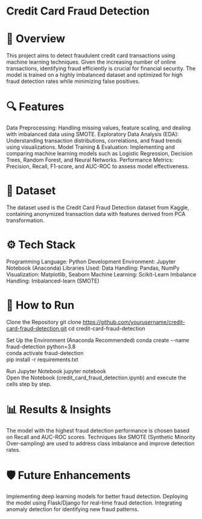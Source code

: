 # Credit Card Fraud Detection
# 📌 Overview
This project aims to detect fraudulent credit card transactions using machine learning techniques. Given the increasing number of online transactions, identifying fraud efficiently is crucial for financial security. The model is trained on a highly imbalanced dataset and optimized for high fraud detection rates while minimizing false positives.

# 🔍 Features
Data Preprocessing: Handling missing values, feature scaling, and dealing with imbalanced data using SMOTE.
Exploratory Data Analysis (EDA): Understanding transaction distributions, correlations, and fraud trends using visualizations.
Model Training & Evaluation: Implementing and comparing machine learning models such as Logistic Regression, Decision Trees, Random Forest, and Neural Networks.
Performance Metrics: Precision, Recall, F1-score, and AUC-ROC to assess model effectiveness.

# 📂 Dataset
The dataset used is the Credit Card Fraud Detection dataset from Kaggle, containing anonymized transaction data with features derived from PCA transformation.

# ⚙️ Tech Stack
Programming Language: Python
Development Environment: Jupyter Notebook (Anaconda)
Libraries Used:
Data Handling: Pandas, NumPy
Visualization: Matplotlib, Seaborn
Machine Learning: Scikit-Learn
Imbalance Handling: Imbalanced-learn (SMOTE)

# 🚀 How to Run
Clone the Repository
git clone https://github.com/yourusername/credit-card-fraud-detection.git
cd credit-card-fraud-detection

Set Up the Environment (Anaconda Recommended)
conda create --name fraud-detection python=3.8  
conda activate fraud-detection  
pip install -r requirements.txt  

Run Jupyter Notebook
jupyter notebook  
Open the Notebook (credit_card_fraud_detection.ipynb) and execute the cells step by step.

# 📊 Results & Insights
The model with the highest fraud detection performance is chosen based on Recall and AUC-ROC scores. Techniques like SMOTE (Synthetic Minority Over-sampling) are used to address class imbalance and improve detection rates.

# 🛡️ Future Enhancements
Implementing deep learning models for better fraud detection.
Deploying the model using Flask/Django for real-time fraud detection.
Integrating anomaly detection for identifying new fraud patterns.
